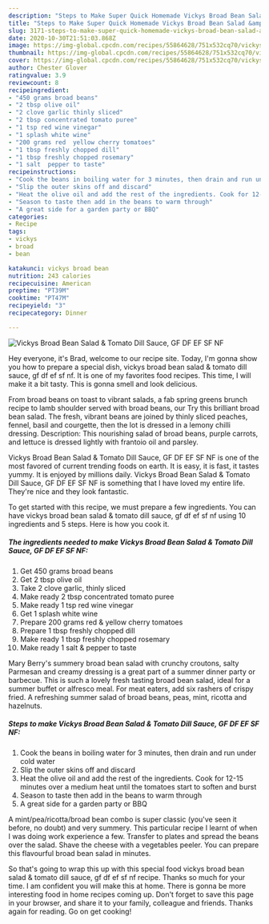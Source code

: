 ```yaml
---
description: "Steps to Make Super Quick Homemade Vickys Broad Bean Salad &amp;amp; Tomato Dill Sauce, GF DF EF SF NF"
title: "Steps to Make Super Quick Homemade Vickys Broad Bean Salad &amp;amp; Tomato Dill Sauce, GF DF EF SF NF"
slug: 3171-steps-to-make-super-quick-homemade-vickys-broad-bean-salad-and-amp-tomato-dill-sauce-gf-df-ef-sf-nf
date: 2020-10-30T21:51:03.868Z
image: https://img-global.cpcdn.com/recipes/55864628/751x532cq70/vickys-broad-bean-salad-tomato-dill-sauce-gf-df-ef-sf-nf-recipe-main-photo.jpg
thumbnail: https://img-global.cpcdn.com/recipes/55864628/751x532cq70/vickys-broad-bean-salad-tomato-dill-sauce-gf-df-ef-sf-nf-recipe-main-photo.jpg
cover: https://img-global.cpcdn.com/recipes/55864628/751x532cq70/vickys-broad-bean-salad-tomato-dill-sauce-gf-df-ef-sf-nf-recipe-main-photo.jpg
author: Chester Glover
ratingvalue: 3.9
reviewcount: 8
recipeingredient:
- "450 grams broad beans"
- "2 tbsp olive oil"
- "2 clove garlic thinly sliced"
- "2 tbsp concentrated tomato puree"
- "1 tsp red wine vinegar"
- "1 splash white wine"
- "200 grams red  yellow cherry tomatoes"
- "1 tbsp freshly chopped dill"
- "1 tbsp freshly chopped rosemary"
- "1 salt  pepper to taste"
recipeinstructions:
- "Cook the beans in boiling water for 3 minutes, then drain and run under cold water"
- "Slip the outer skins off and discard"
- "Heat the olive oil and add the rest of the ingredients. Cook for 12-15 minutes over a medium heat until the tomatoes start to soften and burst"
- "Season to taste then add in the beans to warm through"
- "A great side for a garden party or BBQ"
categories:
- Recipe
tags:
- vickys
- broad
- bean

katakunci: vickys broad bean 
nutrition: 243 calories
recipecuisine: American
preptime: "PT39M"
cooktime: "PT47M"
recipeyield: "3"
recipecategory: Dinner

---
```



![Vickys Broad Bean Salad &amp; Tomato Dill Sauce, GF DF EF SF NF](https://img-global.cpcdn.com/recipes/55864628/751x532cq70/vickys-broad-bean-salad-tomato-dill-sauce-gf-df-ef-sf-nf-recipe-main-photo.jpg)

Hey everyone, it's Brad, welcome to our recipe site. Today, I'm gonna show you how to prepare a special dish, vickys broad bean salad &amp; tomato dill sauce, gf df ef sf nf. It is one of my favorites food recipes. This time, I will make it a bit tasty. This is gonna smell and look delicious.

From broad beans on toast to vibrant salads, a fab spring greens brunch recipe to lamb shoulder served with broad beans, our Try this brilliant broad bean salad. The fresh, vibrant beans are joined by thinly sliced peaches, fennel, basil and courgette, then the lot is dressed in a lemony chilli dressing. Description: This nourishing salad of broad beans, purple carrots, and lettuce is dressed lightly with frantoio oil and parsley.

Vickys Broad Bean Salad &amp; Tomato Dill Sauce, GF DF EF SF NF is one of the most favored of current trending foods on earth. It is easy, it is fast, it tastes yummy. It is enjoyed by millions daily. Vickys Broad Bean Salad &amp; Tomato Dill Sauce, GF DF EF SF NF is something that I have loved my entire life. They're nice and they look fantastic.


To get started with this recipe, we must prepare a few ingredients. You can have vickys broad bean salad &amp; tomato dill sauce, gf df ef sf nf using 10 ingredients and 5 steps. Here is how you cook it.

<!--inarticleads1-->

##### The ingredients needed to make Vickys Broad Bean Salad &amp; Tomato Dill Sauce, GF DF EF SF NF:

1. Get 450 grams broad beans
1. Get 2 tbsp olive oil
1. Take 2 clove garlic, thinly sliced
1. Make ready 2 tbsp concentrated tomato puree
1. Make ready 1 tsp red wine vinegar
1. Get 1 splash white wine
1. Prepare 200 grams red &amp; yellow cherry tomatoes
1. Prepare 1 tbsp freshly chopped dill
1. Make ready 1 tbsp freshly chopped rosemary
1. Make ready 1 salt &amp; pepper to taste


Mary Berry&#39;s summery broad bean salad with crunchy croutons, salty Parmesan and creamy dressing is a great part of a summer dinner party or barbecue. This is such a lovely fresh tasting broad bean salad, ideal for a summer buffet or alfresco meal. For meat eaters, add six rashers of crispy fried. A refreshing summer salad of broad beans, peas, mint, ricotta and hazelnuts. 

<!--inarticleads2-->

##### Steps to make Vickys Broad Bean Salad &amp; Tomato Dill Sauce, GF DF EF SF NF:

1. Cook the beans in boiling water for 3 minutes, then drain and run under cold water
1. Slip the outer skins off and discard
1. Heat the olive oil and add the rest of the ingredients. Cook for 12-15 minutes over a medium heat until the tomatoes start to soften and burst
1. Season to taste then add in the beans to warm through
1. A great side for a garden party or BBQ


A mint/pea/ricotta/broad bean combo is super classic (you&#39;ve seen it before, no doubt) and very summery. This particular recipe I learnt of when I was doing work experience a few. Transfer to plates and spread the beans over the salad. Shave the cheese with a vegetables peeler. You can prepare this flavourful broad bean salad in minutes. 

So that's going to wrap this up with this special food vickys broad bean salad &amp; tomato dill sauce, gf df ef sf nf recipe. Thanks so much for your time. I am confident you will make this at home. There is gonna be more interesting food in home recipes coming up. Don't forget to save this page in your browser, and share it to your family, colleague and friends. Thanks again for reading. Go on get cooking!

